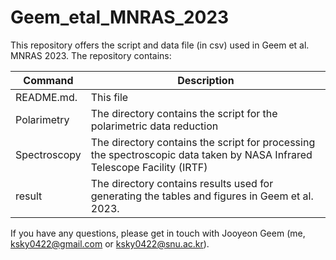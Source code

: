 # Geem_etal_MNRAS_2023
This repository offers the script and data file (in csv) used in Geem et al. MNRAS 2023. The repository contains:

| Command | Description |
| --- | --- |
| README.md.    | This file|
| Polarimetry   | The directory contains the script for the polarimetric data reduction   |
| Spectroscopy  | The directory contains the script for processing the spectroscopic data taken by NASA Infrared Telescope Facility (IRTF)         |
| result        | The directory contains results used for generating the tables and figures in Geem et al. 2023.|



If you have any questions, please get in touch with Jooyeon Geem (me, ksky0422@gmail.com or ksky0422@snu.ac.kr).
